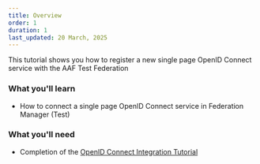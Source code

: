 ```yaml
---
title: Overview
order: 1
duration: 1
last_updated: 20 March, 2025
---
```


This tutorial shows you how to register a new single page OpenID Connect service with the AAF Test Federation

### What you'll learn

- How to connect a single page OpenID Connect service in Federation Manager (Test)

### What you'll need

- Completion of the [OpenID Connect Integration Tutorial](/openid-connect-integration/01-overview)